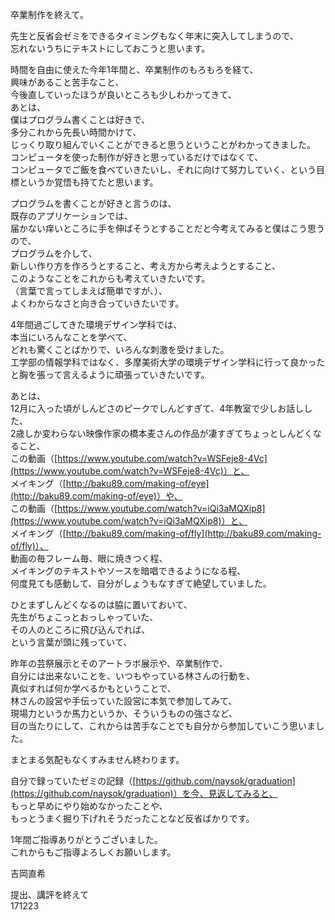 卒業制作を終えて。  

先生と反省会ゼミをできるタイミングもなく年末に突入してしまうので、  
忘れないうちにテキストにしておこうと思います。  


時間を自由に使えた今年1年間と、卒業制作のもろもろを経て、  
興味があること苦手なこと、  
今後直していったほうが良いところも少しわかってきて、  
あとは、  
僕はプログラム書くことは好きで、  
多分これから先長い時間かけて、  
じっくり取り組んでいくことができると思うということがわかってきました。  
コンピュータを使った制作が好きと思っているだけではなくて、  
コンピュータでご飯を食べていきたいし、それに向けて努力していく、という目標というか覚悟も持てたと思います。  


プログラムを書くことが好きと言うのは、  
既存のアプリケーションでは、  
届かない痒いところに手を伸ばそうとすることだと今考えてみると僕はこう思うので、  
プログラムを介して、  
新しい作り方を作ろうとすること、考え方から考えようとすること、  
このようなことをこれからも考えていきたいです。  
（言葉で言ってしまえば簡単ですが、）、  
よくわからなさと向き合っていきたいです。  


4年間過ごしてきた環境デザイン学科では、  
本当にいろんなことを学べて、  
どれも驚くことばかりで、いろんな刺激を受けました。  
工学部の情報学科ではなく、多摩美術大学の環境デザイン学科に行って良かったと胸を張って言えるように頑張っていきたいです。  


あとは、  
12月に入った頃がしんどさのピークでしんどすぎて、4年教室で少しお話しした、  
2歳しか変わらない映像作家の橋本麦さんの作品が凄すぎてちょっとしんどくなること、  
この動画（[https://www.youtube.com/watch?v=WSFeje8-4Vc](https://www.youtube.com/watch?v=WSFeje8-4Vc)）と、  
メイキング（[http://baku89.com/making-of/eye](http://baku89.com/making-of/eye)）や、  
この動画（[https://www.youtube.com/watch?v=iQi3aMQXip8](https://www.youtube.com/watch?v=iQi3aMQXip8)）と、  
メイキング（[http://baku89.com/making-of/fly](http://baku89.com/making-of/fly)）、  
動画の毎フレーム毎、眼に焼きつく程、  
メイキングのテキストやソースを暗唱できるようになる程、  
何度見ても感動して、自分がしょうもなすぎて絶望していました。  


ひとまずしんどくなるのは脇に置いておいて、  
先生がちょこっとおっしゃっていた、  
その人のところに飛び込んでれば、  
という言葉が頭に残っていて、  

昨年の芸祭展示とそのアートラボ展示や、卒業制作で、  
自分には出来ないことを、いつもやっている林さんの行動を、  
真似すれば何か学べるかもということで、  
林さんの設営や手伝っていた設営に本気で参加してみて、  
現場力というか馬力というか、そういうものの強さなど、  
目の当たりにして、これからは苦手なことでも自分から参加していこう思いました。  


まとまる気配もなくすみません終わります。  

自分で録っていたゼミの記録（[https://github.com/naysok/graduation](https://github.com/naysok/graduation)）を今、見返してみると、  
もっと早めにやり始めなかったことや、  
もっとうまく掘り下げれそうだったことなど反省ばかりです。  


1年間ご指導ありがとうございました。  
これからもご指導よろしくお願いします。  

吉岡直希  

提出、講評を終えて  
171223  
